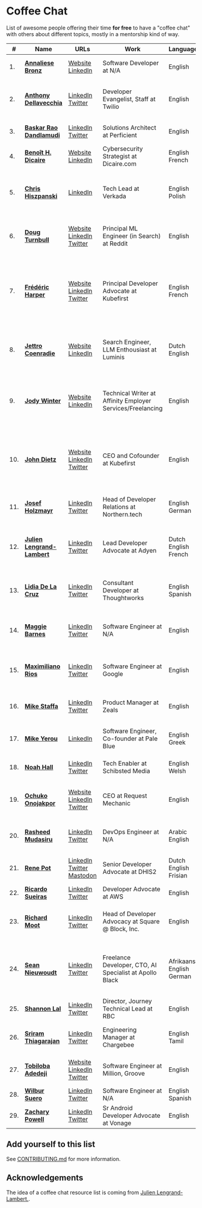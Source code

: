 # Coffee Chat

List of awesome people offering their time **for free** to have a "coffee chat" with others about different topics, mostly in a mentorship kind of way.

|#|Name|URLs|Work|Languages|Topics|
|---|---|---|---|---|---|
| 1. | **[Annaliese Bronz](https://calendly.com/annaliesebronz/zoom)** | [Website](https://github.com/ZehavaBatya)<br/>[LinkedIn](https://www.linkedin.com/in/annaliese-in-tech/) | Software Developer at N/A | English | Accountability Partner, Friendships, Goal Setting, In-person meetups, LGBTQ+ in Tech, Networking, Women in Tech |
| 2. | **[Anthony Dellavecchia](https://calendly.com/anthonyjdella/chat)** | [LinkedIn](https://www.linkedin.com/in/anthonydellavecchia)<br/>[Twitter](https://twitter.com/anthonyjdella) | Developer Evangelist, Staff at Twilio | English | Community Building, Developer Relations, Developers Documentation, Imposter Syndrome, Job Search, Mental Health, Personal Branding, Software Engineering, Starting in Tech |
| 3. | **[Baskar Rao Dandlamudi](https://calendly.com/baskarmib/30min)** | [LinkedIn](https://www.linkedin.com/in/baskarrao-dandlamudi/)<br/>[Twitter](https://twitter.com/baskarmib) | Solutions Architect at Perficient | English | Application Development, Job Searching, Mobile, Software Engineering, Starting in Tech, Tech |
| 4. | **[Benoît H. Dicaire](https://calendly.com/bhdicaire/20m)** | [Website](https://dicaire.com)<br/>[LinkedIn](https://www.linkedin.com/in/bhdicaire) | Cybersecurity Strategist at Dicaire.com | English<br/>French | Compliance, Governance, Information security, tech & privacy, Public speaking, Risk management |
| 5. | **[Chris Hiszpanski](https://calendly.com/hiszpanski/coffee-chat)** | [LinkedIn](https://www.linkedin.com/in/chrishiszpanski/) | Tech Lead at Verkada | English<br/>Polish | AI/ML, Cameras, Career, DSP/Modems/Codecs/SDR, Embedded/IoT, Mentorship, Randomness/Complexity/Chaos/Patterns, Video Compression, Video Streaming, WebRTC |
| 6. | **[Doug Turnbull](https://calendly.com/dougturnbull/social-call-intro)** | [Website](https://softwaredoug.com)<br/>[LinkedIn](https://www.linkedin.com/in/softwaredoug/)<br/>[Twitter](https://twitter.com/softwaredoug) | Principal ML Engineer (in Search) at Reddit | English | Career Development, Elasticsearch, Information Retrieval, Learning to Rank, Lucene, Open Search, Recommender Systems, Search, Search Relevance, Solr, Technology Leadership |
| 7. | **[Frédéric Harper](https://calendly.com/fharper/coffee)** | [Website](https://fred.dev)<br/>[LinkedIn](https://www.linkedin.com/in/fredericharper)<br/>[Twitter](https://twitter.com/fharper) | Principal Developer Advocate at Kubefirst | English<br/>French | ADHD, Anything else, Cats, Cloud & app Architecture, Coffee, Community Building, DevOps, Developer Relations, Developers Documentation, GitOps, Job Search, Kubefirst, Kubernetes, LinkedIn, Mental Health, Microbrewery Beer, Open-Source, Personal Branding, Resume, SaaS Architecture, Software Development, Starting in Tech, Travelling |
| 8. | **[Jettro Coenradie](https://calendly.com/jettro/coffeechat)** | [Website](https://jettro.dev)<br/>[LinkedIn](https://www.linkedin.com/in/jettro) | Search Engineer, LLM Enthousiast at Luminis | Dutch<br/>English | Career choices, Elasticsearch, Large Language Models, Life, OpenSearch, Personal Development, Programming Java, Retrieval Augmented Generation, Search, Software Architecture, Vector Search, Weaviate |
| 9. | **[Jody Winter](mailto:jodywinter@xtra.co.nz)** | [Website](https://jodywinter.com/)<br/>[LinkedIn](https://www.linkedin.com/in/jody-winter/) | Technical Writer at Affinity Employer Services/Freelancing | English | Career Transitions, Docs-as-Code, Documenting REST APIs, Editing for Clarity and Concision, Freelancing While Fully Employed, Gen X Women in Tech, Skills Development, Structuring Content, Technical Writing, Working in New Zealand, Writing for End-Users |
| 10. | **[John Dietz](https://calendly.com/kubefirst/coffee)** | [Website](https://kubefirst.github.io/speaking/speakers/john.html)<br/>[LinkedIn](https://www.linkedin.com/in/jd-k8s)<br/>[Twitter](https://twitter.com/vitamindietz) | CEO and Cofounder at Kubefirst | English | Anything That You're Passionate About, Automation, Building a Company, Cars, Coaching, Dogs and Cats, Drum and Bass, Enterprise Architectures and Patterns, Family Life, Gardening, Infrastructure at Scale, Kubernetes and Cloud Native, Software Delivery and Automation, Woodworking |
| 11. | **[Josef Holzmayr](https://calendly.com/theyoctojester/mender-office-hour)** | [LinkedIn](https://www.linkedin.com/in/josef-holzmayr)<br/>[Twitter](https://twitter.com/theyoctojester) | Head of Developer Relations at Northern.tech | English<br/>German | Anything else, Beer, Developer Relations, Embedded Linux, Heavy Metal, IoT, Livecoding, OTA Updates, Open-Source, OpenEmbedded, Yocto |
| 12. | **[Julien Lengrand-Lambert](https://calendly.com/jlengrand)** | [LinkedIn](https://www.linkedin.com/in/julienlengrand/)<br/>[Twitter](https://twitter.com/jlengrand) | Lead Developer Advocate at Adyen | Dutch<br/>English<br/>French | Anything, really, Community Building, Developer Relations, Developers Documentation, Hiring, Job Search, Kotlin, Meetups, Mentoring, Personal Branding, Software Engineering, Starting in Tech, Writing |
| 13. | **[Lidia De La Cruz](mailto:contact@poderosacoding.com)** | [LinkedIn](https://www.linkedin.com/in/lidia-de-la-cruz/)<br/>[Twitter](https://twitter.com/poderosacoding) | Consultant Developer at Thoughtworks | English<br/>Spanish | Building a Personal Brand, Career Transitions, Free Resources, Imposter Syndrome, Latinx in Tech, Networking, POC in Tech, Skills Development, Starting in Tech, Structuring Content |
| 14. | **[Maggie Barnes](https://calendly.com/mbarnestech/coffee_chat)** | [LinkedIn](https://www.linkedin.com/in/mbarnestech/)<br/>[Twitter](https://twitter.com/mbarnestech) | Software Engineer at N/A | English | Career Pivot, LGBTQ+ in Tech, Networking, Neurodivergence in Tech, Software Engineering, Software Engineering Bootcamps, Starting in Tech, Women in Tech, Work-Life Balance |
| 15. | **[Maximiliano Rios](https://twitter.com/messages/compose?recipient_id=1191530928591560704)** | [LinkedIn](https://www.linkedin.com/in/maximiliano-merced/)<br/>[Twitter](https://twitter.com/_maxrios) | Software Engineer at Google | English | Career Transitions, College Advise, Designing a Project, Education Tech, First Tech Job, Interviewing, Job Search, Latinx in Tech, Networking, Software Engineering, Starting in Tech |
| 16. | **[Mike Staffa](https://calendar.google.com/calendar/u/0/appointments/schedules/AcZssZ2ORDYuLhQBn4UgTLumBjC8UgC_lAIItfA3upgMX6TR-NlL-JkwZNz7z8aHy2n05ilPfycvPqkT)** | [LinkedIn](https://www.linkedin.com/in/mikestaffa/)<br/>[Twitter](https://twitter.com/mtstaffa) | Product Manager at Zeals | English | Chatbots, Community Building, Cross-Cultural Communication, Japan, Job Search, Nutrition, Personal Branding, Starting in Tech |
| 17. | **[Mike Yerou](https://calendly.com/myerou/video-call)** | [LinkedIn](https://www.linkedin.com/in/myerou/) | Software Engineer, Co-founder at Pale Blue | English<br/>Greek | Android, Company Branding, Developer Experience, Google, Mobile, Software Development, Software Engineering, Startups, Tech, Technology Leadership |
| 18. | **[Noah Hall](https://calendly.com/eeue56)** | [LinkedIn](https://www.linkedin.com/in/noah-h-1264371ab/)<br/>[Twitter](https://twitter.com/derwlang) | Tech Enabler at Schibsted Media | English<br/>Welsh | Backend, Career, Community, Compilers, Culture, Frontend, Mentorship, Open Source, Ops, Programming languages |
| 19. | **[Ochuko Onojakpor](https://calendly.com/chukslord1/quickmeet)** | [Website](https://mainstack.me/ochuko)<br/>[LinkedIn](https://www.linkedin.com/in/ochuko-onojakpor-5a156515b)<br/>[Twitter](https://twitter.com/LordChuks3) | CEO at  Request Mechanic | English | Anything else, Auto Care, Cats, Coffee, Community Building, Company Branding, Job Search, LLMs, Open-Source, Resume, Software Development, Starting in Tech, Startups, Team Building |
| 20. | **[Rasheed Mudasiru](https://cal.com/taiwrash/30min)** | [LinkedIn](https://www.linkedin.com/in/rasheedtaiwo/)<br/>[Twitter](https://twitter.com/taiwrash) | DevOps Engineer at N/A | Arabic<br/>English | Backend, CS Opportunities, Cloud & Cloud-Native, Community, DevOps, Live streams, Open Source Software, Podcast, Software Engineering |
| 21. | **[Rene Pot](https://calendar.google.com/calendar/appointments/schedules/AcZssZ2j2HSqAeHfTXLKLdq5VyE-3lCrbIBLtL7DWAk6VrAkJfC5GVFEFI8cHAhUeIkbqFe1l3hmhm6A)** | [LinkedIn](https://www.linkedin.com/in/wraldpyk/)<br/>[Twitter](https://twitter.com/wraldpyk)<br/>[Mastodon](https://fosstodon.org/@wraldpyk) | Senior Developer Advocate at DHIS2 | Dutch<br/>English<br/>Frisian | Casual Conversation, Coffee, Developer Relations, Low-Code, Mobile Development, Moving Abroad, No-Code, Open-Source, Twitch, Whisky |
| 22. | **[Ricardo Sueiras](https://calendly.com/ricardo-sueiras/you-are-amazing)** | [LinkedIn](https://www.linkedin.com/in/ricardosueiras)<br/>[Twitter](https://twitter.com/094459) | Developer Advocate at AWS | English | Cloud, Developer Relations, Education, Innovation, Mentoring, Open Source |
| 23. | **[Richard Moot](https://calendar.google.com/calendar/appointments/schedules/AcZssZ3GTtVFlHeYvKVgbxeje5kvnNWdfz8NgP8veCST2A698ybgznKYLNUxZJHCVVAQS1mmqlhmS73n)** | [LinkedIn](https://www.linkedin.com/in/richardmoot)<br/>[Twitter](https://twitter.com/wootmoot) | Head of Developer Advocacy at Square @ Block, Inc. | English | API Design, Anything else, Beer, Cats, Coffee, Developer Relations, Developer Video, Developers Content, Job Search, Open-Source, Starting in Tech, Travel, Video |
| 24. | **[Sean Nieuwoudt](https://calendly.com/ghstcode)** | [LinkedIn](https://www.linkedin.com/in/seannieuwoudt/)<br/>[Twitter](https://twitter.com/ghstcode) | Freelance Developer, CTO, AI Specialist at Apollo Black | Afrikaans<br/>English<br/>German | AI/ML, Backend, Career, Community, Company Branding, Compilers, Culture, Frontend, LLMs, Mentorship, Open Source, Ops, Programming languages, Randomness/Complexity/Chaos/Patterns, Software Development, Startups, Technology Leadership |
| 25. | **[Shannon Lal](https://calendly.com/shannonlal/30min)** | [LinkedIn](https://www.linkedin.com/in/shannonlal)<br/>[Twitter](https://twitter.com/shannondlal) | Director, Journey Technical Lead at RBC | English | Dev Ops, Job Searching, NodeJS, React, Software Engineering, Starting in Tech, Tech, Web |
| 26. | **[Sriram Thiagarajan](https://cal.com/tsriram/30min)** | [LinkedIn](https://www.linkedin.com/in/thiagarajansriram)<br/>[Twitter](https://twitter.com/tsriram) | Engineering Manager at Chargebee | English<br/>Tamil | Career, Developer Experience, Fitness, Job Searching, NodeJS, React, Sabbatical, Software Engineering, Starting in Tech, Tech, Web |
| 27. | **[Tobiloba Adedeji](https://cal.com/toby-solutions/30min)** | [Website](https://biodrop.io/tobySolutions)<br/>[LinkedIn](https://www.linkedin.com/in/tobiloba-adedeji/)<br/>[Twitter](https://twitter.com/toby_solutions) | Software Engineer at Million, Groove | English | Career Pivot, Million, Open Source AI, Open Source Software, Software Engineering, Software Engineering Bootcamps, Starting in Tech |
| 28. | **[Wilbur Suero](https://calendly.com/suerowilbur/30min)** | [LinkedIn](https://www.linkedin.com/in/wilbursuero)<br/>[Twitter](https://twitter.com/wilburhimself) | Software Engineer at N/A | English<br/>Spanish | Developer Experience, React, Ruby on Rails, Software Engineering, Tech, Web |
| 29. | **[Zachary Powell](https://calendar.app.google/kf8WKmRbxbkkxhbR6)** | [LinkedIn](https://www.linkedin.com/in/zachary-mg-powell)<br/>[Twitter](https://twitter.com/devwithzachary) | Sr Android Developer Advocate at Vonage | English | Android, DevRel, Developer Relations, Job Searching, Mobile, Software Engineering, Starting in Tech, Tech |

## Add yourself to this list

See [CONTRIBUTING.md](CONTRIBUTING.md) for more information.

## Acknowledgements

The idea of a coffee chat resource list is coming from [Julien Lengrand-Lambert.](https://www.linkedin.com/in/julienlengrand/).
